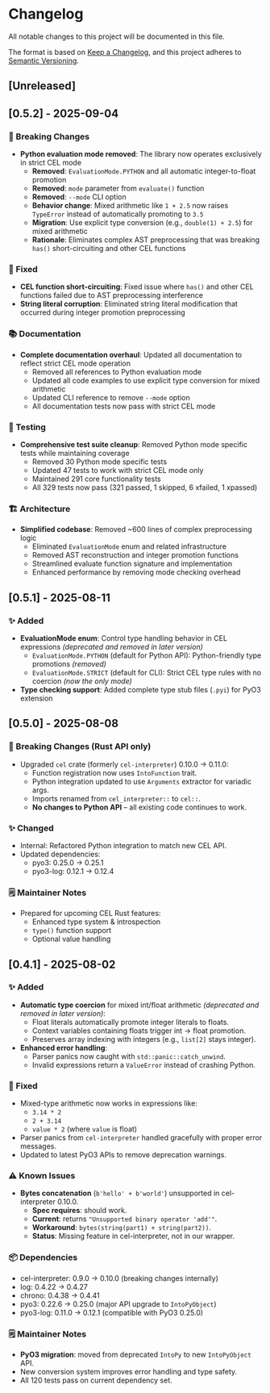 # Changelog

All notable changes to this project will be documented in this file.

The format is based on [Keep a Changelog](https://keepachangelog.com/en/1.0.0/),
and this project adheres to [Semantic Versioning](https://semver.org/spec/v2.0.0.html).

## [Unreleased]

## [0.5.2] - 2025-09-04

### 🚨 Breaking Changes

- **Python evaluation mode removed**: The library now operates exclusively in strict CEL mode
  - **Removed**: `EvaluationMode.PYTHON` and all automatic integer-to-float promotion
  - **Removed**: `mode` parameter from `evaluate()` function
  - **Removed**: `--mode` CLI option
  - **Behavior change**: Mixed arithmetic like `1 + 2.5` now raises `TypeError` instead of automatically promoting to `3.5`
  - **Migration**: Use explicit type conversion (e.g., `double(1) + 2.5`) for mixed arithmetic
  - **Rationale**: Eliminates complex AST preprocessing that was breaking `has()` short-circuiting and other CEL functions

### 🐛 Fixed

- **CEL function short-circuiting**: Fixed issue where `has()` and other CEL functions failed due to AST preprocessing interference
- **String literal corruption**: Eliminated string literal modification that occurred during integer promotion preprocessing

### 📚 Documentation

- **Complete documentation overhaul**: Updated all documentation to reflect strict CEL mode operation
  - Removed all references to Python evaluation mode
  - Updated all code examples to use explicit type conversion for mixed arithmetic
  - Updated CLI reference to remove `--mode` option
  - All documentation tests now pass with strict CEL mode

### 🧪 Testing

- **Comprehensive test suite cleanup**: Removed Python mode specific tests while maintaining coverage
  - Removed 30 Python mode specific tests
  - Updated 47 tests to work with strict CEL mode only
  - Maintained 291 core functionality tests
  - All 329 tests now pass (321 passed, 1 skipped, 6 xfailed, 1 xpassed)

### 🏗️ Architecture

- **Simplified codebase**: Removed ~600 lines of complex preprocessing logic
  - Eliminated `EvaluationMode` enum and related infrastructure
  - Removed AST reconstruction and integer promotion functions
  - Streamlined evaluate function signature and implementation
  - Enhanced performance by removing mode checking overhead

## [0.5.1] - 2025-08-11

### ✨ Added

- **EvaluationMode enum**: Control type handling behavior in CEL expressions *(deprecated and removed in later version)*
  - `EvaluationMode.PYTHON` (default for Python API): Python-friendly type promotions *(removed)*
  - `EvaluationMode.STRICT` (default for CLI): Strict CEL type rules with no coercion *(now the only mode)*
- **Type checking support**: Added complete type stub files (`.pyi`) for PyO3 extension


## [0.5.0] - 2025-08-08

### 🚨 Breaking Changes (Rust API only)
- Upgraded `cel` crate (formerly `cel-interpreter`) 0.10.0 → 0.11.0:
  - Function registration now uses `IntoFunction` trait.
  - Python integration updated to use `Arguments` extractor for variadic args.
  - Imports renamed from `cel_interpreter::` to `cel::`.
  - **No changes to Python API** – all existing code continues to work.

### ✨ Changed
- Internal: Refactored Python integration to match new CEL API.
- Updated dependencies:
  - pyo3: 0.25.0 → 0.25.1
  - pyo3-log: 0.12.1 → 0.12.4

### 🗒 Maintainer Notes
- Prepared for upcoming CEL Rust features:
  - Enhanced type system & introspection
  - `type()` function support
  - Optional value handling

## [0.4.1] - 2025-08-02

### ✨ Added
- **Automatic type coercion** for mixed int/float arithmetic *(deprecated and removed in later version)*:
  - Float literals automatically promote integer literals to floats.
  - Context variables containing floats trigger int → float promotion.
  - Preserves array indexing with integers (e.g., `list[2]` stays integer).
- **Enhanced error handling**:
  - Parser panics now caught with `std::panic::catch_unwind`.
  - Invalid expressions return a `ValueError` instead of crashing Python.

### 🐛 Fixed
- Mixed-type arithmetic now works in expressions like:
  - `3.14 * 2`
  - `2 + 3.14`
  - `value * 2` (where `value` is float)
- Parser panics from `cel-interpreter` handled gracefully with proper error messages.
- Updated to latest PyO3 APIs to remove deprecation warnings.

### ⚠ Known Issues
- **Bytes concatenation** (`b'hello' + b'world'`) unsupported in cel-interpreter 0.10.0.
  - **Spec requires**: should work.
  - **Current**: returns `"Unsupported binary operator 'add'"`.
  - **Workaround**: `bytes(string(part1) + string(part2))`.
  - **Status**: Missing feature in cel-interpreter, not in our wrapper.

### 📦 Dependencies
- cel-interpreter: 0.9.0 → 0.10.0 (breaking changes internally)
- log: 0.4.22 → 0.4.27
- chrono: 0.4.38 → 0.4.41
- pyo3: 0.22.6 → 0.25.0 (major API upgrade to `IntoPyObject`)
- pyo3-log: 0.11.0 → 0.12.1 (compatible with PyO3 0.25.0)

### 🗒 Maintainer Notes
- **PyO3 migration**: moved from deprecated `IntoPy` to new `IntoPyObject` API.
- New conversion system improves error handling and type safety.
- All 120 tests pass on current dependency set.

